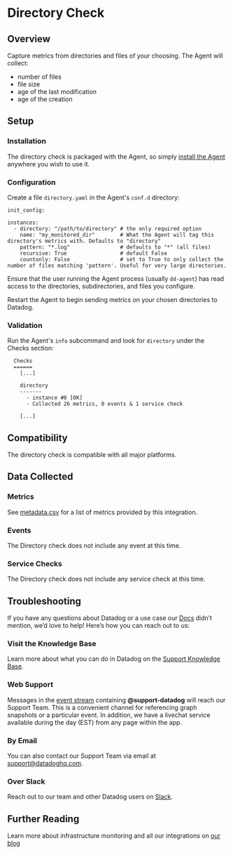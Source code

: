 # Directory Check

## Overview

Capture metrics from directories and files of your choosing. The Agent will collect:

  * number of files
  * file size
  * age of the last modification
  * age of the creation

## Setup
### Installation

The directory check is packaged with the Agent, so simply [install the Agent](https://app.datadoghq.com/account/settings#agent) anywhere you wish to use it.

### Configuration

Create a file `directory.yaml` in the Agent's `conf.d` directory:

```
init_config:

instances:
  - directory: "/path/to/directory" # the only required option
    name: "my_monitored_dir"        # What the Agent will tag this directory's metrics with. Defaults to "directory"
    pattern: "*.log"                # defaults to "*" (all files)
    recursive: True                 # default False
    countonly: False                # set to True to only collect the number of files matching 'pattern'. Useful for very large directories.
```

Ensure that the user running the Agent process (usually `dd-agent`) has read access to the directories, subdirectories, and files you configure.

Restart the Agent to begin sending metrics on your chosen directories to Datadog.

### Validation

Run the Agent's `info` subcommand and look for `directory` under the Checks section:

```
  Checks
  ======
    [...]

    directory
    -------
      - instance #0 [OK]
      - Collected 26 metrics, 0 events & 1 service check

    [...]
```

## Compatibility

The directory check is compatible with all major platforms.

## Data Collected
### Metrics

See [metadata.csv](https://github.com/DataDog/integrations-core/blob/master/directory/metadata.csv) for a list of metrics provided by this integration.

### Events
The Directory check does not include any event at this time.

### Service Checks
The Directory check does not include any service check at this time.

## Troubleshooting

If you have any questions about Datadog or a use case our [Docs](https://docs.datadoghq.com/) didn’t mention, we’d love to help! Here’s how you can reach out to us:

### Visit the Knowledge Base

Learn more about what you can do in Datadog on the [Support Knowledge Base](https://datadog.zendesk.com/agent/).

### Web Support

Messages in the [event stream](https://app.datadoghq.com/event/stream) containing **@support-datadog** will reach our Support Team. This is a convenient channel for referencing graph snapshots or a particular event. In addition, we have a livechat service available during the day (EST) from any page within the app.

### By Email

You can also contact our Support Team via email at [support@datadoghq.com](mailto:support@datadoghq.com).

### Over Slack

Reach out to our team and other Datadog users on [Slack](http://chat.datadoghq.com/).

## Further Reading
Learn more about infrastructure monitoring and all our integrations on [our blog](https://www.datadoghq.com/blog/)
